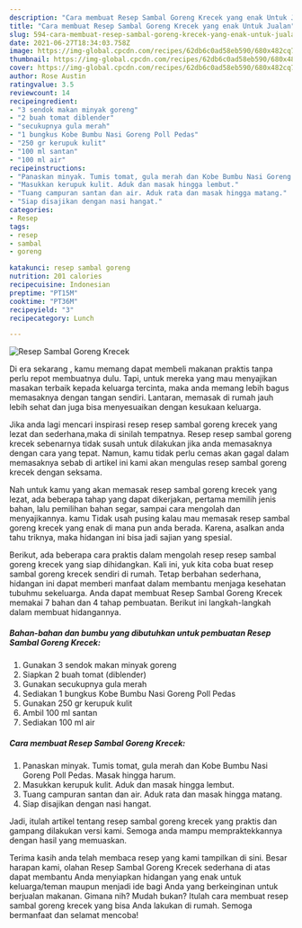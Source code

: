 ```yaml
---
description: "Cara membuat Resep Sambal Goreng Krecek yang enak Untuk Jualan"
title: "Cara membuat Resep Sambal Goreng Krecek yang enak Untuk Jualan"
slug: 594-cara-membuat-resep-sambal-goreng-krecek-yang-enak-untuk-jualan
date: 2021-06-27T18:34:03.758Z
image: https://img-global.cpcdn.com/recipes/62db6c0ad58eb590/680x482cq70/resep-sambal-goreng-krecek-foto-resep-utama.jpg
thumbnail: https://img-global.cpcdn.com/recipes/62db6c0ad58eb590/680x482cq70/resep-sambal-goreng-krecek-foto-resep-utama.jpg
cover: https://img-global.cpcdn.com/recipes/62db6c0ad58eb590/680x482cq70/resep-sambal-goreng-krecek-foto-resep-utama.jpg
author: Rose Austin
ratingvalue: 3.5
reviewcount: 14
recipeingredient:
- "3 sendok makan minyak goreng"
- "2 buah tomat diblender"
- "secukupnya gula merah"
- "1 bungkus Kobe Bumbu Nasi Goreng Poll Pedas"
- "250 gr kerupuk kulit"
- "100 ml santan"
- "100 ml air"
recipeinstructions:
- "Panaskan minyak. Tumis tomat, gula merah dan Kobe Bumbu Nasi Goreng Poll Pedas. Masak hingga harum."
- "Masukkan kerupuk kulit. Aduk dan masak hingga lembut."
- "Tuang campuran santan dan air. Aduk rata dan masak hingga matang."
- "Siap disajikan dengan nasi hangat."
categories:
- Resep
tags:
- resep
- sambal
- goreng

katakunci: resep sambal goreng 
nutrition: 201 calories
recipecuisine: Indonesian
preptime: "PT15M"
cooktime: "PT36M"
recipeyield: "3"
recipecategory: Lunch

---
```



![Resep Sambal Goreng Krecek](https://img-global.cpcdn.com/recipes/62db6c0ad58eb590/680x482cq70/resep-sambal-goreng-krecek-foto-resep-utama.jpg)

Di era  sekarang , kamu memang dapat membeli makanan praktis tanpa perlu repot membuatnya dulu. Tapi, untuk mereka yang mau menyajikan masakan terbaik kepada keluarga tercinta, maka anda memang lebih bagus memasaknya dengan tangan sendiri. Lantaran, memasak di rumah jauh lebih sehat dan juga bisa menyesuaikan dengan kesukaan keluarga.

Jika anda lagi mencari inspirasi resep resep sambal goreng krecek yang lezat dan sederhana,maka di sinilah tempatnya. Resep resep sambal goreng krecek  sebenarnya tidak susah untuk dilakukan jika anda memasaknya dengan cara yang tepat. Namun, kamu tidak perlu cemas akan gagal dalam memasaknya 
sebab di artikel ini kami akan mengulas resep sambal goreng krecek dengan seksama.  



Nah untuk kamu yang akan memasak resep sambal goreng krecek yang lezat, ada beberapa tahap yang dapat dikerjakan, pertama memilih jenis bahan, lalu pemilihan bahan segar, sampai cara mengolah dan menyajikannya. kamu Tidak usah pusing kalau mau memasak resep sambal goreng krecek yang enak di mana pun anda berada. Karena, asalkan anda  tahu triknya, maka hidangan ini bisa jadi sajian yang spesial.

Berikut, ada beberapa cara praktis  dalam mengolah resep resep sambal goreng krecek yang siap dihidangkan. Kali ini, yuk kita coba buat resep sambal goreng krecek sendiri di rumah. Tetap berbahan sederhana, hidangan ini dapat memberi manfaat dalam membantu menjaga kesehatan tubuhmu sekeluarga. Anda dapat membuat Resep Sambal Goreng Krecek memakai 7 bahan dan 4 tahap pembuatan. Berikut ini langkah-langkah dalam membuat hidangannya.

<!--inarticleads1-->

##### Bahan-bahan dan bumbu yang dibutuhkan untuk pembuatan Resep Sambal Goreng Krecek:

1. Gunakan 3 sendok makan minyak goreng
1. Siapkan 2 buah tomat (diblender)
1. Gunakan secukupnya gula merah
1. Sediakan 1 bungkus Kobe Bumbu Nasi Goreng Poll Pedas
1. Gunakan 250 gr kerupuk kulit
1. Ambil 100 ml santan
1. Sediakan 100 ml air




<!--inarticleads2-->

##### Cara membuat Resep Sambal Goreng Krecek:

1. Panaskan minyak. Tumis tomat, gula merah dan Kobe Bumbu Nasi Goreng Poll Pedas. Masak hingga harum.
1. Masukkan kerupuk kulit. Aduk dan masak hingga lembut.
1. Tuang campuran santan dan air. Aduk rata dan masak hingga matang.
1. Siap disajikan dengan nasi hangat.




Jadi, itulah artikel tentang  resep sambal goreng krecek  yang praktis dan gampang dilakukan versi kami. Semoga anda mampu mempraktekkannya dengan hasil yang memuaskan. 

Terima kasih anda telah membaca resep yang kami tampilkan di sini. Besar harapan kami, olahan  Resep Sambal Goreng Krecek sederhana di atas dapat membantu Anda menyiapkan hidangan yang enak untuk keluarga/teman maupun menjadi ide bagi Anda yang berkeinginan untuk berjualan makanan. Gimana nih? Mudah bukan? Itulah cara membuat resep sambal goreng krecek yang bisa Anda lakukan di rumah. Semoga bermanfaat dan selamat mencoba!

